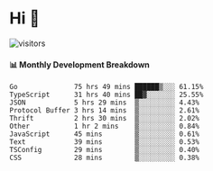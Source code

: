 # Hi 👋
 
![visitors](https://visitor-badge.glitch.me/badge?page_id=sorcererxw.sorcererx)

#### 📊 Monthly Development Breakdown

<!--START_SECTION:waka-->
```text
Go              75 hrs 49 mins ██████▒░░░ 61.15%
TypeScript      31 hrs 40 mins ██▓░░░░░░░ 25.55%
JSON            5 hrs 29 mins  ▒░░░░░░░░░ 4.43%
Protocol Buffer 3 hrs 14 mins  ▒░░░░░░░░░ 2.61%
Thrift          2 hrs 30 mins  ▒░░░░░░░░░ 2.02%
Other           1 hr 2 mins    ▒░░░░░░░░░ 0.84%
JavaScript      45 mins        ▒░░░░░░░░░ 0.61%
Text            39 mins        ▒░░░░░░░░░ 0.53%
TSConfig        29 mins        ▒░░░░░░░░░ 0.40%
CSS             28 mins        ▒░░░░░░░░░ 0.38%
```
<!--END_SECTION:waka-->
